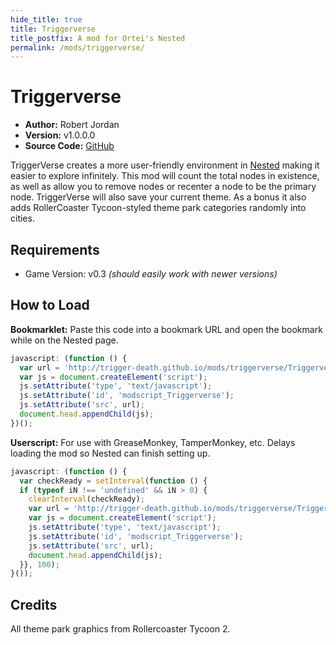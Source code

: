 ```yaml
---
hide_title: true
title: Triggerverse
title_postfix: A mod for Ortei's Nested
permalink: /mods/triggerverse/
---
```

# Triggerverse

* **Author:**         Robert Jordan
* **Version:**        v1.0.0.0
* **Source Code:**    [GitHub](https://github.com/trigger-death/trigger-death.github.io/tree/master/mods/triggerverse/)

TriggerVerse creates a more user-friendly environment in [Nested](http://orteil.dashnet.org/nested) making it easier to explore infinitely. This mod will count the total nodes in existence, as well as allow you to remove nodes or recenter a node to be the primary node. TriggerVerse will also save your current theme. As a bonus it also adds RollerCoaster Tycoon-styled theme park categories randomly into cities.

## Requirements

* Game Version:   v0.3 *(should easily work with newer versions)*

## How to Load

**Bookmarklet:** Paste this code into a bookmark URL and open the bookmark while on the Nested page.

```javascript
javascript: (function () {
  var url = 'http://trigger-death.github.io/mods/triggerverse/Triggerverse.js';
  var js = document.createElement('script');
  js.setAttribute('type', 'text/javascript');
  js.setAttribute('id', 'modscript_Triggerverse');
  js.setAttribute('src', url);
  document.head.appendChild(js);
})();
```

**Userscript:** For use with GreaseMonkey, TamperMonkey, etc. Delays loading the mod so Nested can finish setting up.

```javascript
javascript: (function () {
  var checkReady = setInterval(function () {
  if (typeof iN !== 'undefined' && iN > 0) {
    clearInterval(checkReady);
    var url = 'http://trigger-death.github.io/mods/triggerverse/Triggerverse.js';
    var js = document.createElement('script');
    js.setAttribute('type', 'text/javascript');
    js.setAttribute('id', 'modscript_Triggerverse');
    js.setAttribute('src', url);
    document.head.appendChild(js);
  }}, 100);
}());
```

## Credits

All theme park graphics from Rollercoaster Tycoon 2.
